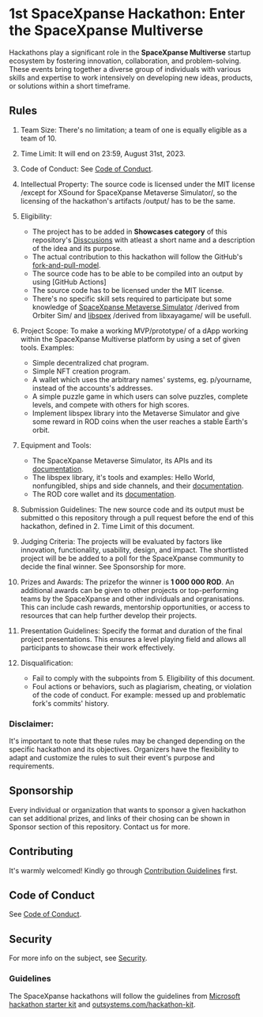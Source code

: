 # 1st SpaceXpanse Hackathon: Enter the SpaceXpanse Multiverse
Hackathons play a significant role in the **SpaceXpanse Multiverse** startup ecosystem by fostering innovation, collaboration, and problem-solving. These events bring together a diverse group of individuals with various skills and expertise to work intensively on developing new ideas, products, or solutions within a short timeframe.  

## Rules

1. Team Size: There's no limitation; a team of one is equally eligible as a team of 10.

2. Time Limit: It will end on 23:59, August 31st, 2023.

3. Code of Conduct: See [Code of Conduct](CODE-OF-CONDUCT.md).

4. Intellectual Property: The source code is licensed under the MIT license /except for XSound for SpaceXpanse Metaverse Simulator/, so the licensing of the hackathon's artifacts /output/ has to be the same.

5. Eligibility: 
   - The project has to be added in **Showcases category** of this repository's [Disscusions](https://github.com/SpaceXpanse/Hackathon-starter-kit/discussions/categories/showcases) with atleast a short name and a description of the idea and its purpose. 
   - The actual contribution to this hackathon will follow the GitHub's [fork-and-pull-model](https://docs.github.com/en/pull-requests/collaborating-with-pull-requests/getting-started/about-collaborative-development-models#fork-and-pull-model).
   - The source code has to be able to be compiled into an output by using [GitHub Actions] 
   - The source code has to be licensed under the MIT license.
   - There's no specific skill sets required to participate but some knowledge of [SpaceXpanse Metaverse Simulator](https://github.com/SpaceXpanse/Metaverse) /derived from Orbiter Sim/ and [libspex](https://github.com/SpaceXpanse/libspex) /derived from libxayagame/ will be usefull.

7. Project Scope: To make a working MVP/prototype/ of a dApp working within the SpaceXpanse Multiverse platform by using a set of given tools.
   Examples:
   - Simple decentralized chat program.
   - Simple NFT creation program.
   - A wallet which uses the arbitrary names' systems, eg. p/yourname, instead of the accounts's addresses.
   - A simple puzzle game in which users can solve puzzles, complete levels, and compete with others for high scores.
   - Implement libspex library into the Metaverse Simulator and give some reward in ROD coins when the user reaches a stable Earth's orbit.

8. Equipment and Tools:
   - The SpaceXpanse Metaverse Simulator, its APIs and its [documentation](https://github.com/SpaceXpanse/Metaverse/wiki).
   - The libspex library, it's tools and examples: Hello World, nonfungibled, ships and side channels, and their [documentation](https://github.com/SpaceXpanse/Documentation/wiki).
   - The ROD core wallet and its [documentation](https://github.com/SpaceXpanse/Documentation/wiki).

9. Submission Guidelines: The new source code and its output must be submitted o this repository through a pull request before the end of this hackathon, defined in 2. Time Limit of this document.

10. Judging Criteria: The projects will be evaluated by factors like innovation, functionality, usability, design, and impact. The shortlisted project will be be added to a poll for the SpaceXpanse community to decide the final winner. See Sponsorship for more.

11. Prizes and Awards: The prizefor the winner is **1 000 000 ROD**. An additional awards can be given to other projects or top-performing teams by the SpaceXpanse and other individuals and orgranisations. This can include cash rewards, mentorship opportunities, or access to resources that can help further develop their projects.

12. Presentation Guidelines: Specify the format and duration of the final project presentations. This ensures a level playing field and allows all participants to showcase their work effectively.

13. Disqualification:
    - Fail to comply with the subpoints from 5. Eligibility of this document.
    - Foul actions or behaviors, such as plagiarism, cheating, or violation of the code of conduct. For example: messed up and problematic fork's commits' history. 

### Disclaimer: 
It's important to note that these rules may be changed depending on the specific hackathon and its objectives. Organizers have the flexibility to adapt and customize the rules to suit their event's purpose and requirements. 

## Sponsorship 
Every individual or organization that wants to sponsor a given hackathon can set additional prizes, and links of their chosing can be shown in Sponsor section of this repository. Contact us for more.

## Contributing

It's warmly welcomed! Kindly go through [Contribution Guidelines](CONTRIBUTING.md) first.

## Code of Conduct

See [Code of Conduct](CODE-OF-CONDUCT.md).

## Security

For more info on the subject, see [Security](SECURITY.md).

### Guidelines
The SpaceXpanse hackathons will follow the guidelines from [Microsoft hackathon starter kit](https://microsoft.github.io/hackathon-starter-kit/) and [outsystems.com/hackathon-kit](https://www.outsystems.com/hackathon-kit/).
